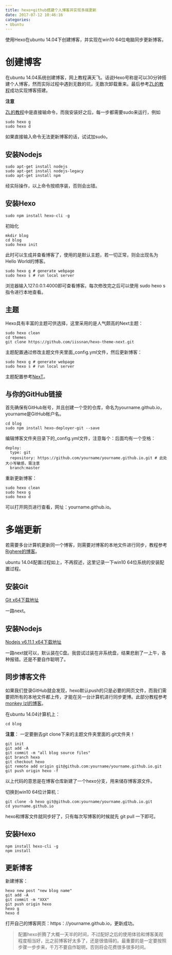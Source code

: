 ```yaml
---
title: hexo+github搭建个人博客并实现多端更新
date: 2017-07-12 10:46:16
categories: 
- Ubuntu
---
```


使用Hexo在ubuntu 14.04下创建博客，并实现在win10 64位电脑同步更新博客。

# 创建博客

在ubuntu 14.04系统创建博客，网上教程满天飞。话说Hexo号称是可以30分钟搭建个人博客，然而实际过程中遇到无数的坑，无数次卸载重来。最后参考[ZL的教程](https://github.com/MasterIzumi/tricks/blob/master/blog_on_github.md)成功实现博客搭建。

**注意**

[ZL的教程](https://github.com/MasterIzumi/tricks/blob/master/blog_on_github.md)中是直接输命令，而我安装好之后，每一步都需要sudo来运行，例如

```
sudo hexo g
sudo hexo d
```

如果直接输入命令无法更新博客的话，试试加sudo。

## 安装Nodejs

```
sudo apt-get install nodejs
sudo apt-get install nodejs-legacy
sudo apt-get install npm
```

经实际操作，以上命令按顺序装，否则会出错。

## 安装Hexo

```
sudo npm install hexo-cli -g
```

初始化

```
mkdir blog
cd blog
sudo hexo init
```

此时可以生成并查看博客了，使用的是默认主题，若一切正常，则会出现名为Hello World的博客。

```
sudo hexo g # generate webpage
sudo hexo s # run local server
```

浏览器输入127.0.0.1:4000即可查看博客。每次修改完之后可以使用 sudo hexo s 指令进行本地查看。

## 主题

Hexo具有丰富的主题可供选择，这里采用的是人气颇高的Next主题：

```
sudo hexo clean
cd themes
git clone https://github.com/iissnan/hexo-theme-next.git
```

主题配置通过修改主题文件夹里面_config.yml文件，然后更新博客：

```
sudo hexo g # generate webpage
sudo hexo s # run local server
```

主题配置参考[NexT](http://theme-next.iissnan.com/getting-started.html)。

## 与你的GitHub链接

首先确保有GitHub账号，并且创建一个空的仓库，命名为yourname.github.io，yourname是GitHub帐户名。

```
cd blog
sudo npm install hexo-deployer-git --save
```

编辑博客文件夹目录下的_config.yml文件，注意每个：后面均有一个空格：

```
deploy:
  type: git
  repository: https://github.com/yourname/yourname.github.io.git # 此处大小写敏感，需注意
  branch:master
```

重新更新博客：

```
sudo hexo clean
sudo hexo g
sudo hexo d
```

可以打开网页进行查看，网址：yourname.github.io。


# 多端更新

若需要多台计算机更新同一个博客，则需要对博客的本地文件进行同步，教程参考[Righere的博客](https://righere.github.io/2016/10/10/install-hexo/)。

ubuntu 14.04配置过程如上，不再叙述，这里记录一下win10 64位系统的安装配置过程。

## 安装Git

[Git x64下载地址](https://github-production-release-asset-2e65be.s3.amazonaws.com/23216272/ed753c7e-5a85-11e7-9106-d484e52df854?X-Amz-Algorithm=AWS4-HMAC-SHA256&X-Amz-Credential=AKIAIWNJYAX4CSVEH53A%2F20170712%2Fus-east-1%2Fs3%2Faws4_request&X-Amz-Date=20170712T034345Z&X-Amz-Expires=300&X-Amz-Signature=28dfdad9dcc187544a3221a3ae8e0a6391eaf624c47f9cb49065e5dda567ee0e&X-Amz-SignedHeaders=host&actor_id=16009946&response-content-disposition=attachment%3B%20filename%3DGit-2.13.2-64-bit.exe&response-content-type=application%2Foctet-stream)

一路next。

## 安装Nodejs

[Nodejs v6.11.1 x64下载地址](https://nodejs.org/dist/v6.11.1/node-v6.11.1-x64.msi)

一路next就可以，默认装在C盘。我尝试过装在非系统盘，结果悲剧了一上午，各种报错。还是不要自作聪明了。

## 同步博客文件

如果我们登录GitHub就会发现，hexo默认push的只是必要的网页文件，而我们需要把所有的本地文件都上传，才能在另一台计算机进行同步更博。此部分教程参考[monkey lzl的博客](http://blog.csdn.net/Monkey_LZL/article/details/60870891)。

在ubuntu 14.04计算机上：

```
cd blog
```

**注意**： 一定要删去git clone下来的主题文件夹里面的.git文件夹！

```
git init
git add -A
git commit -m "all blog source files"
git branch hexo
git checkout hexo
git remote add origin git@github.com:yourname/yourname.github.io.git
git push origin hexo -f
```

以上代码的意思是在博客仓库新建了一个hexo分支，用来储存博客源文件。

切换到win10 64位计算机：

```
git clone -b hexo git@github.com:yourname/yourname.github.io.git
cd yourname.github.io
```

hexo和博客文件就同步好了，只有每次写博客的时候就先 git pull 一下即可。

## 安装Hexo

```
npm install hexo-cli -g
npm install
```

## 更新博客

新建博客：

```
hexo new post "new blog name"
git add -A
git commit -m "XXX"
git push origin hexo
hexo g
hexo d
```

打开自己的博客网页：https：//yourname.github.io，更新成功。


> 配置hexo折腾了大概一天半的时间，不过配好之后的使用体验和博客美观程度相当好，比之前博客好太多了，还是很值得的。最重要的是一定要按照步骤一步步来，千万不要自作聪明，否则将会花费很多很多时间。
